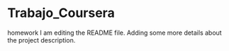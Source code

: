 # Trabajo_Coursera
homework
I am editing the README file. Adding some more details about the project description.
